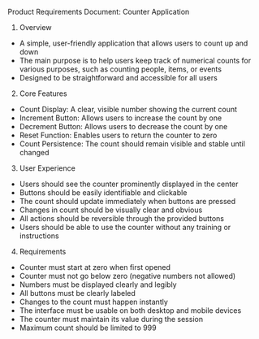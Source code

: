 Product Requirements Document: Counter Application

1. Overview
- A simple, user-friendly application that allows users to count up and down
- The main purpose is to help users keep track of numerical counts for various purposes, such as counting people, items, or events
- Designed to be straightforward and accessible for all users

2. Core Features
- Count Display: A clear, visible number showing the current count
- Increment Button: Allows users to increase the count by one
- Decrement Button: Allows users to decrease the count by one
- Reset Function: Enables users to return the counter to zero
- Count Persistence: The count should remain visible and stable until changed

3. User Experience
- Users should see the counter prominently displayed in the center
- Buttons should be easily identifiable and clickable
- The count should update immediately when buttons are pressed
- Changes in count should be visually clear and obvious
- All actions should be reversible through the provided buttons
- Users should be able to use the counter without any training or instructions

4. Requirements
- Counter must start at zero when first opened
- Counter must not go below zero (negative numbers not allowed)
- Numbers must be displayed clearly and legibly
- All buttons must be clearly labeled
- Changes to the count must happen instantly
- The interface must be usable on both desktop and mobile devices
- The counter must maintain its value during the session
- Maximum count should be limited to 999